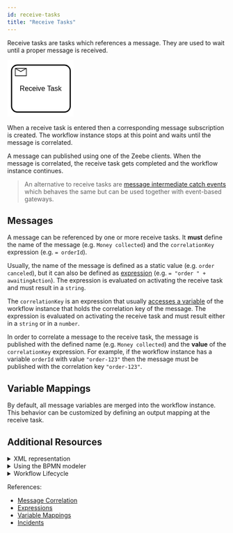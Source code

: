 ```yaml
---
id: receive-tasks
title: "Receive Tasks"
---
```


Receive tasks are tasks which references a message. They are used to wait until a proper message is received.

![Receive Tasks](assets/receive-tasks.png)

When a receive task is entered then a corresponding message subscription is created. The workflow instance stops at this point and waits until the message is correlated.

A message can published using one of the Zeebe clients. When the message is correlated, the receive task gets completed and the workflow instance continues.

> An alternative to receive tasks are [message intermediate catch events](../../bpmn-workflows/message-events/message-events.md) which behaves the same but can be used together with event-based gateways.

## Messages

A message can be referenced by one or more receive tasks. It **must** define the name of the message (e.g. `Money collected`) and the `correlationKey` expression (e.g. `= orderId`).

Usually, the name of the message is defined as a static value (e.g. `order canceled`), but it can also be defined as [expression](../../reference/expressions.md) (e.g. `= "order " + awaitingAction`). The expression is evaluated on activating the receive task and must result in a `string`.

The `correlationKey` is an expression that usually [accesses a variable](../../reference/expressions.md#access-variables) of the workflow instance that holds the correlation key of the message. The expression is evaluated on activating the receive task and must result either in a `string` or in a `number`.

In order to correlate a message to the receive task, the message is published with the defined name (e.g. `Money collected`) and the **value** of the `correlationKey` expression. For example, if the workflow instance has a variable `orderId` with value `"order-123"` then the message must be published with the correlation key `"order-123"`.

## Variable Mappings

By default, all message variables are merged into the workflow instance. This behavior can be customized by defining an output mapping at the receive task.

## Additional Resources

<details>
  <summary>XML representation</summary>
  <p>A receive task with message definition:

```xml
<bpmn:message id="Message_1iz5qtq" name="Money collected">
   <bpmn:extensionElements>
     <zeebe:subscription correlationKey="orderId" />
   </bpmn:extensionElements>
</bpmn:message>

<bpmn:receiveTask id="money-collected" name="Money collected"
  messageRef="Message_1iz5qtq">
</bpmn:receiveTask>
```

  </p>
</details>

<details>
  <summary>Using the BPMN modeler</summary>
  <p>Adding a receive task with message:

![receive-task](assets/receive-task.gif)
  </p>
</details>

<details>
  <summary>Workflow Lifecycle</summary>
  <p>Workflow instance records of a receive task:

<table>
    <tr>
        <th>Intent</th>
        <th>Element Id</th>
        <th>Element Type</th>
    </tr>
    <tr>
        <td>ELEMENT_ACTIVATING</td>
        <td>money-collected</td>
        <td>RECEIVE_TASK</td>
    </tr>
    <tr>
        <td>ELEMENT_ACTIVATED</td>
        <td>money-collected</td>
        <td>RECEIVE_TASK</td>
    </tr>
    <tr>
        <td>...</td>
        <td>...</td>
        <td>...</td>
    </tr>
    <tr>
        <td>EVENT_OCCURRED</td>
        <td>money-collected</td>
        <td>RECEIVE_TASK</td>
    </tr>
    <tr>
        <td>ELEMENT_COMPLETING</td>
        <td>money-collected</td>
        <td>RECEIVE_TASK</td>
    </tr>
    <tr>
        <td>ELEMENT_COMPLETED</td>
        <td>money-collected</td>
        <td>RECEIVE_TASK</td>
    </tr>
</table>

  </p>
</details>

References:
* [Message Correlation](../../reference/message-correlation.md)
* [Expressions](../../reference/expressions.md)
* [Variable Mappings](../../reference/variables.md#inputoutput-variable-mappings)
* [Incidents](../../reference/incidents.md)
